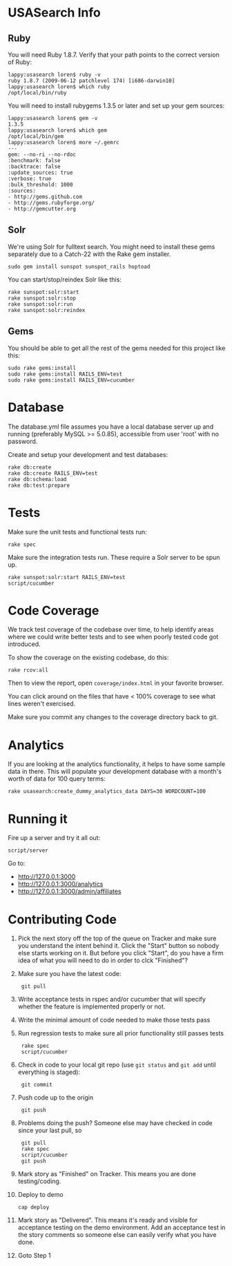 # USASearch Info

## Ruby

You will need Ruby 1.8.7. Verify that your path points to the correct version of Ruby:

    lappy:usasearch loren$ ruby -v
    ruby 1.8.7 (2009-06-12 patchlevel 174) [i686-darwin10]
    lappy:usasearch loren$ which ruby
    /opt/local/bin/ruby

You will need to install rubygems 1.3.5 or later and set up your gem sources:

    lappy:usasearch loren$ gem -v
    1.3.5
    lappy:usasearch loren$ which gem
    /opt/local/bin/gem
    lappy:usasearch loren$ more ~/.gemrc
    ---
    gem: --no-ri --no-rdoc
    :benchmark: false
    :backtrace: false
    :update_sources: true
    :verbose: true
    :bulk_threshold: 1000
    :sources:
    - http://gems.github.com
    - http://gems.rubyforge.org/
    - http://gemcutter.org

## Solr

We're using Solr for fulltext search. You might need to install these gems separately due to a Catch-22 with the Rake gem installer.

    sudo gem install sunspot sunspot_rails hoptoad

You can start/stop/reindex Solr like this:

    rake sunspot:solr:start
    rake sunspot:solr:stop
    rake sunspot:solr:run
    rake sunspot:solr:reindex

## Gems

You should be able to get all the rest of the gems needed for this project like this:

    sudo rake gems:install
    sudo rake gems:install RAILS_ENV=test
    sudo rake gems:install RAILS_ENV=cucumber

# Database

The database.yml file assumes you have a local database server up and running (preferably MySQL >= 5.0.85), accessible from user 'root' with no password.

Create and setup your development and test databases:

    rake db:create
    rake db:create RAILS_ENV=test
    rake db:schema:load
    rake db:test:prepare

# Tests

Make sure the unit tests and functional tests run:

    rake spec

Make sure the integration tests run. These require a Solr server to be spun up.

    rake sunspot:solr:start RAILS_ENV=test
    script/cucumber

# Code Coverage

We track test coverage of the codebase over time, to help identify areas where we could write better tests and to see when poorly tested code got introduced.

To show the coverage on the existing codebase, do this:

    rake rcov:all

Then to view the report, open `coverage/index.html` in your favorite browser.

You can click around on the files that have < 100% coverage to see what lines weren't exercised.

Make sure you commit any changes to the coverage directory back to git.

# Analytics

If you are looking at the analytics functionality, it helps to have some sample data in there. This will populate your
development database with a month's worth of data for 100 query terms:

    rake usasearch:create_dummy_analytics_data DAYS=30 WORDCOUNT=100

# Running it

Fire up a server and try it all out:

    script/server

Go to:

* http://127.0.0.1:3000
* http://127.0.0.1:3000/analytics
* http://127.0.0.1:3000/admin/affiliates

# Contributing Code

1. Pick the next story off the top of the queue on Tracker and make sure you understand the intent behind it. Click the "Start" button so nobody else starts working on it. But before you click "Start", do you have a firm idea of what you will need to do in order to clck "Finished"?

2. Make sure you have the latest code:

        git pull

3. Write acceptance tests in rspec and/or cucumber that will specify whether the feature is implemented properly or not.

4. Write the minimal amount of code needed to make those tests pass

5. Run regression tests to make sure all prior functionality still passes tests

        rake spec
        script/cucumber

6. Check in code to your local git repo (use `git status` and `git add` until everything is staged):

        git commit

7. Push code up to the origin

        git push

8. Problems doing the push? Someone else may have checked in code since your last pull, so

        git pull
        rake spec
        script/cucumber
        git push

9. Mark story as "Finished" on Tracker. This means you are done testing/coding.

10. Deploy to demo

        cap deploy

11. Mark story as "Delivered". This means it's ready and visible for acceptance testing on the demo environment. Add an acceptance test in the story comments so someone else can easily verify what you have done.

12. Goto Step 1